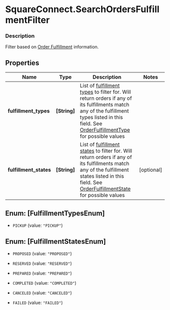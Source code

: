 # SquareConnect.SearchOrdersFulfillmentFilter

### Description

Filter based on [Order Fulfillment](#type-orderfulfillment) information.

## Properties
Name | Type | Description | Notes
------------ | ------------- | ------------- | -------------
**fulfillment_types** | **[String]** | List of [fulfillment types](#type-orderfulfillmenttype) to filter for. Will return orders if any of its fulfillments match any of the fulfillment types listed in this field. See [OrderFulfillmentType](#type-orderfulfillmenttype) for possible values | 
**fulfillment_states** | **[String]** | List of [fulfillment states](#type-orderfulfillmentstate) to filter for. Will return orders if any of its fulfillments match any of the fulfillment states listed in this field. See [OrderFulfillmentState](#type-orderfulfillmentstate) for possible values | [optional] 


<a name="[FulfillmentTypesEnum]"></a>
## Enum: [FulfillmentTypesEnum]


* `PICKUP` (value: `"PICKUP"`)




<a name="[FulfillmentStatesEnum]"></a>
## Enum: [FulfillmentStatesEnum]


* `PROPOSED` (value: `"PROPOSED"`)

* `RESERVED` (value: `"RESERVED"`)

* `PREPARED` (value: `"PREPARED"`)

* `COMPLETED` (value: `"COMPLETED"`)

* `CANCELED` (value: `"CANCELED"`)

* `FAILED` (value: `"FAILED"`)




